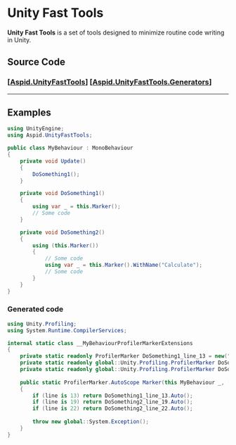 # Unity Fast Tools
**Unity Fast Tools** is a set of tools designed to minimize routine code writing in Unity. 
## Source Code
### [[Aspid.UnityFastTools](https://github.com/VPDPersonal/Aspid.UnityFastTools)] [[Aspid.UnityFastTools.Generators](https://github.com/VPDPersonal/Aspid.UnityFastTools.Generators)]
---
## **Examples**
``` csharp
using UnityEngine;
using Aspid.UnityFastTools;

public class MyBehaviour : MonoBehaviour
{
    private void Update()
    {
        DoSomething1();
    }

    private void DoSomething1()
    {
        using var _ = this.Marker();
        // Some code
    }

    private void DoSomething2()
    {
        using (this.Marker())
        {
            // Some code
            using var _ = this.Marker().WithName("Calculate");
            // Some code
        }    
    }
}
```
### Generated code
``` csharp
using Unity.Profiling;
using System.Runtime.CompilerServices;

internal static class __MyBehaviourProfilerMarkerExtensions
{
    private static readonly ProfilerMarker DoSomething1_line_13 = new("MyBehaviour.DoSomething1 (13)");
    private static readonly global::Unity.Profiling.ProfilerMarker DoSomething2_line_19 = new("MyBehaviour.DoSomething2 (19)");
    private static readonly global::Unity.Profiling.ProfilerMarker DoSomething2_line_22 = new("MyBehaviour.Calculate (22)");
 
    public static ProfilerMarker.AutoScope Marker(this MyBehaviour _, [CallerLineNumberAttribute] int line = -1)
    {
        if (line is 13) return DoSomething1_line_13.Auto();
        if (line is 19) return DoSomething2_line_19.Auto();
        if (line is 22) return DoSomething2_line_22.Auto();
        
        throw new global::System.Exception();
    }
}
```